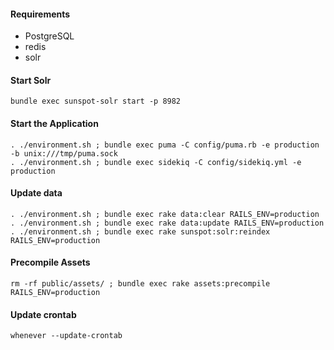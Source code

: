 
#### Requirements
 * PostgreSQL
 * redis
 * solr

#### Start Solr
```
bundle exec sunspot-solr start -p 8982
```

#### Start the Application
```
. ./environment.sh ; bundle exec puma -C config/puma.rb -e production -b unix:///tmp/puma.sock
. ./environment.sh ; bundle exec sidekiq -C config/sidekiq.yml -e production
```

#### Update data
```
. ./environment.sh ; bundle exec rake data:clear RAILS_ENV=production
. ./environment.sh ; bundle exec rake data:update RAILS_ENV=production
. ./environment.sh ; bundle exec rake sunspot:solr:reindex RAILS_ENV=production
```

#### Precompile Assets
```
rm -rf public/assets/ ; bundle exec rake assets:precompile RAILS_ENV=production
```

#### Update crontab
```
whenever --update-crontab
```
